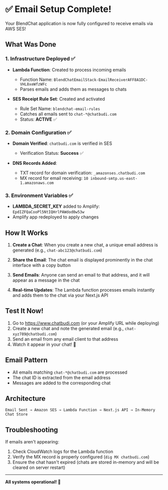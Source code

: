 # ✅ Email Setup Complete!

Your BlendChat application is now fully configured to receive emails via AWS SES!

## What Was Done

### 1. Infrastructure Deployed ✅
- **Lambda Function**: Created to process incoming emails
  - Function Name: `BlendChatEmailStack-EmailReceiverAFF8A1DC-VHL8xeWfzWFc`
  - Parses emails and adds them as messages to chats
  
- **SES Receipt Rule Set**: Created and activated
  - Rule Set Name: `blendchat-email-rules`
  - Catches all emails sent to `chat-*@chatbudi.com`
  - Status: **ACTIVE** ✅

### 2. Domain Configuration ✅
- **Domain Verified**: `chatbudi.com` is verified in SES
  - Verification Status: **Success** ✅
  
- **DNS Records Added**:
  - TXT record for domain verification: `_amazonses.chatbudi.com`
  - MX record for email receiving: `10 inbound-smtp.us-east-1.amazonaws.com`

### 3. Environment Variables ✅
- **LAMBDA_SECRET_KEY** added to Amplify: `EpdIZFQaCooPl5NtIQHrlPAWdod0w53w`
- Amplify app redeployed to apply changes

## How It Works

1. **Create a Chat**: When you create a new chat, a unique email address is generated (e.g., `chat-abc123@chatbudi.com`)

2. **Share the Email**: The chat email is displayed prominently in the chat interface with a copy button

3. **Send Emails**: Anyone can send an email to that address, and it will appear as a message in the chat

4. **Real-time Updates**: The Lambda function processes emails instantly and adds them to the chat via your Next.js API

## Test It Now!

1. Go to https://www.chatbudi.com (or your Amplify URL while deploying)
2. Create a new chat and note the generated email (e.g., `chat-xyz789@chatbudi.com`)
3. Send an email from any email client to that address
4. Watch it appear in your chat! 🎉

## Email Pattern
- All emails matching `chat-*@chatbudi.com` are processed
- The chat ID is extracted from the email address
- Messages are added to the corresponding chat

## Architecture
```
Email Sent → Amazon SES → Lambda Function → Next.js API → In-Memory Chat Store
```

## Troubleshooting

If emails aren't appearing:
1. Check CloudWatch logs for the Lambda function
2. Verify the MX record is properly configured (`dig MX chatbudi.com`)
3. Ensure the chat hasn't expired (chats are stored in-memory and will be cleared on server restart)

---

**All systems operational! 🚀**

